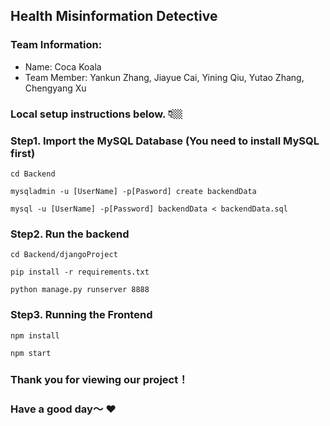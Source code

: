 ## Health Misinformation Detective
### Team Information:
 - Name: Coca Koala
 - Team Member: Yankun Zhang, Jiayue Cai, Yining Qiu, Yutao Zhang, Chengyang Xu

### Local setup instructions below. 👇🏼

### Step1. Import the MySQL Database (You need to install MySQL first)
```
cd Backend

mysqladmin -u [UserName] -p[Pasword] create backendData

mysql -u [UserName] -p[Password] backendData < backendData.sql

```

### Step2. Run the backend
```
cd Backend/djangoProject

pip install -r requirements.txt

python manage.py runserver 8888

```

### Step3. Running the Frontend
```
npm install

npm start

```

### Thank you for viewing our project！ 
### Have a good day～ ❤️